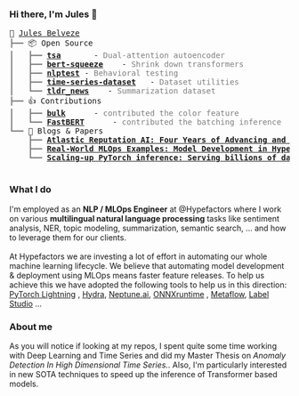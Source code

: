 ### Hi there, I'm Jules 👋

<pre style="font-family:Menlo,'DejaVu Sans Mono',consolas,'Courier New',monospace">🙂 <a href="https://www.linkedin.com/in/jules-belveze/">Jules Belveze</a>
<span style="color: #808080; text-decoration-color: #808080">┣━━ </span>📦 Open Source
<span style="color: #808080; text-decoration-color: #808080">┃   ┣━━ </span><span style="font-weight: bold"><a href="https://github.com/JulesBelveze/time-series-autoencoder/">tsa</a></span>       - <span style="color: #808080; text-decoration-color: #808080">Dual-attention autoencoder</span>
<span style="color: #808080; text-decoration-color: #808080">┃   ┣━━ </span><span style="font-weight: bold"><a href="https://github.com/JulesBelveze/bert-squeeze/">bert-squeeze</a></span>    - <span style="color: #808080; text-decoration-color: #808080">Shrink down transformers</span>
<span style="color: #808080; text-decoration-color: #808080">┃   ┣━━ </span><span style="font-weight: bold"><a href="https://github.com/JulesBelveze/nlptest/">nlptest</a></span> - <span style="color: #808080; text-decoration-color: #808080">Behavioral testing</span>
<span style="color: #808080; text-decoration-color: #808080">┃   ┣━━ </span><span style="font-weight: bold"><a href="https://github.com/JulesBelveze/time-series-dataset/">time-series-dataset</a></span>   - <span style="color: #808080; text-decoration-color: #808080">Dataset utilities</span>
<span style="color: #808080; text-decoration-color: #808080">┃   ┗━━ </span><span style="font-weight: bold"><a href="https://huggingface.co/datasets/JulesBelveze/tldr_news/">tldr_news</a></span>    - <span style="color: #808080; text-decoration-color: #808080">Summarization dataset</span>
<span style="color: #808080; text-decoration-color: #808080">┣━━ </span>👍 Contributions
<span style="color: #808080; text-decoration-color: #808080">┃   ┣━━ </span><span style="font-weight: bold"><a href="https://koaning.github.io/bulk">bulk</a></span>      - <span style="color: #808080; text-decoration-color: #808080">contributed the color feature</span>
<span style="color: #808080; text-decoration-color: #808080">┃   ┗━━ </span><span style="font-weight: bold"><a href="https://github.com/BitVoyage/FastBERT">FastBERT</a></span>      - <span style="color: #808080; text-decoration-color: #808080">contributed the batching inference</span>
<span style="color: #808080; text-decoration-color: #808080">┗━━ </span>📄 Blogs &amp; Papers
<span style="color: #808080; text-decoration-color: #808080">    ┣━━ </span><span style="font-weight: bold"><a href="https://ieeexplore.ieee.org/document/9564190">Atlastic Reputation AI: Four Years of Advancing and Applying a SOTA NLP Classifier</a></span>
<span style="color: #808080; text-decoration-color: #808080">    ┣━━ </span><span style="font-weight: bold"><a href="https://neptune.ai/blog/mlops-examples-model-development-in-hypefactors">Real-World MLOps Examples: Model Development in Hypefactors</a></span>
<span style="color: #808080; text-decoration-color: #808080">    ┗━━ </span><span style="font-weight: bold"><a href="https://cloudblogs.microsoft.com/opensource/2022/04/19/scaling-up-pytorch-inference-serving-billions-of-daily-nlp-inferences-with-onnx-runtime/">Scaling-up PyTorch inference: Serving billions of daily NLP inferences with ONNX Runtime</a></span>

</pre>

### What I do

I'm employed as an <b>NLP / MLOps Engineer</b> at @Hypefactors where I work on various **multilingual natural language
processing** tasks like sentiment analysis, NER, topic modeling, summarization, semantic search, ... and how to leverage
them for our clients. \
\
At Hypefactors we are investing a lot of effort in automating our whole machine learning lifecycle. We believe that
automating model development & deployment using MLOps means faster feature releases. To help us achieve this we have
adopted the following tools to help us in this direction: [PyTorch Lightning](https://www.pytorchlightning.ai)
, [Hydra](https://hydra.cc/docs/intro/), [Neptune.ai](https://neptune.ai), [ONNXruntime](https://onnxruntime.ai)
, [Metaflow](https://docs.metaflow.org), [Label Studio](https://labelstud.io) ...

### About me

As you will notice if looking at my repos, I spent quite some time working with Deep Learning and Time Series and did my
Master Thesis on <i>Anomaly Detection In High Dimensional Time Series.</i>. Also, I'm particularly interested in new
SOTA techniques to speed up the inference of Transformer based models.
